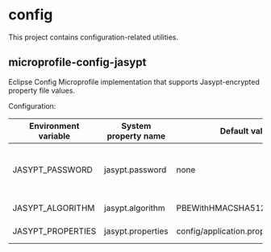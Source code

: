 # config

This project contains configuration-related utilities.

## microprofile-config-jasypt

Eclipse Config Microprofile implementation that supports Jasypt-encrypted property file values. 

Configuration:

| Environment variable | System property name  | Default value  | Description |
|----------------------|-----------------------|----------------|--------------| 
| JASYPT_PASSWORD | jasypt.password | none | Password used for encrypting property values |
| JASYPT_ALGORITHM | jasypt.algorithm | PBEWithHMACSHA512AndAES_256 | Encryption algorithm |
| JASYPT_PROPERTIES | jasypt.properties | config/application.properties | Property filename |
